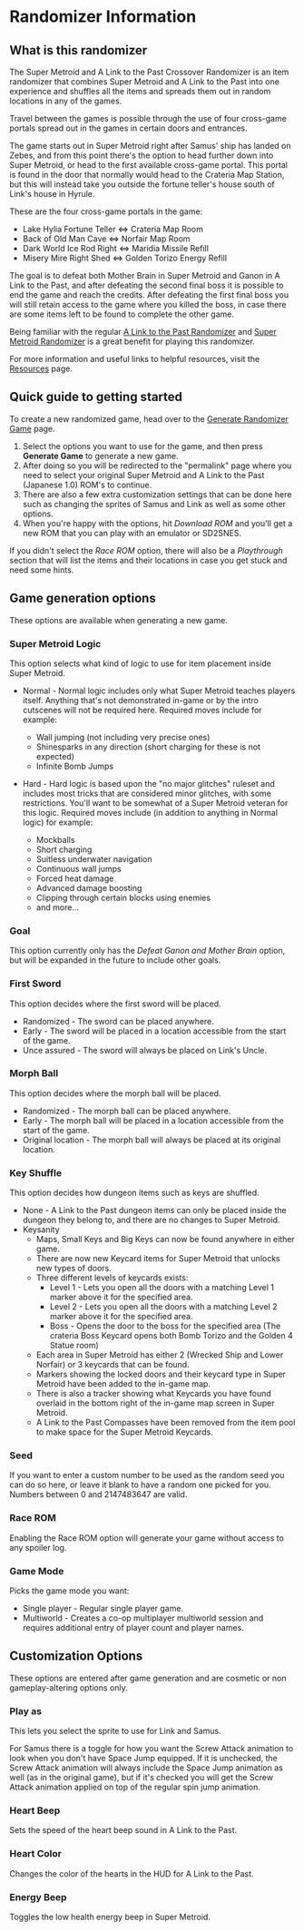﻿# Randomizer Information

## What is this randomizer

The Super Metroid and A Link to the Past Crossover Randomizer is an item
randomizer that combines Super Metroid and A Link to the Past into one
experience and shuffles all the items and spreads them out in random locations
in any of the games.

Travel between the games is possible through the use of four cross-game portals
spread out in the games in certain doors and entrances.

The game starts out in Super Metroid right after Samus' ship has landed on
Zebes, and from this point there's the option to head further down into Super
Metroid, or head to the first available cross-game portal. This portal is found
in the door that normally would head to the Crateria Map Station, but this will
instead take you outside the fortune teller's house south of Link's house in
Hyrule.

These are the four cross-game portals in the game:
* Lake Hylia Fortune Teller ⇔ Crateria Map Room
* Back of Old Man Cave ⇔ Norfair Map Room
* Dark World Ice Rod Right ⇔ Maridia Missile Refill
* Misery Mire Right Shed ⇔ Golden Torizo Energy Refill

The goal is to defeat both Mother Brain in Super Metroid and Ganon in A Link to
the Past, and after defeating the second final boss it is possible to end the
game and reach the credits. After defeating the first final boss you will still
retain access to the game where you killed the boss, in case there are some
items left to be found to complete the other game.

Being familiar with the regular [A Link to the Past Randomizer](https://alttpr.com/)
and [Super Metroid Randomizer](https://sm.samus.link/) is a great benefit for
playing this randomizer.

For more information and useful links to helpful resources, visit the [Resources](/resources) page.

## Quick guide to getting started

To create a new randomized game, head over to the [Generate Randomizer Game](/configure) page.

1. Select the options you want to use for the game, and then press **Generate
   Game** to generate a new game.
2. After doing so you will be redirected to the "permalink" page where you need
   to select your original Super Metroid and A Link to the Past (Japanese 1.0)
   ROM's to continue.
3. There are also a few extra customization settings that can be done here such
   as changing the sprites of Samus and Link as well as some other options.
4. When you're happy with the options, hit *Download ROM* and you'll get a new
   ROM that you can play with an emulator or SD2SNES.

If you didn't select the *Race ROM* option, there will also be a *Playthrough*
section that will list the items and their locations in case you get stuck and
need some hints.

## Game generation options

These options are available when generating a new game.

### Super Metroid Logic

This option selects what kind of logic to use for item placement inside Super Metroid.

* Normal - Normal logic includes only what Super Metroid teaches players itself.
  Anything that's not demonstrated in-game or by the intro cutscenes will not
  be required here. Required moves include for example:

    * Wall jumping (not including very precise ones)
    * Shinesparks in any direction (short charging for these is not expected)
    * Infinite Bomb Jumps

* Hard - Hard logic is based upon the "no major glitches" ruleset and includes
  most tricks that are considered minor glitches, with some restrictions.
  You'll want to be somewhat of a Super Metroid veteran for this logic.
  Required moves include (in addition to anything in Normal logic) for example:

    * Mockballs
    * Short charging
    * Suitless underwater navigation
    * Continuous wall jumps
    * Forced heat damage
    * Advanced damage boosting
    * Clipping through certain blocks using enemies
    * and more...

### Goal

This option currently only has the *Defeat Ganon and Mother Brain* option, but
will be expanded in the future to include other goals.

### First Sword

This option decides where the first sword will be placed.

* Randomized - The sword can be placed anywhere.
* Early - The sword will be placed in a location accessible from the start of the game.
* Unce assured - The sword will always be placed on Link's Uncle.

### Morph Ball

This option decides where the morph ball will be placed.

* Randomized - The morph ball can be placed anywhere.
* Early - The morph ball will be placed in a location accessible from the start of the game.
* Original location - The morph ball will always be placed at its original location.

### Key Shuffle

This option decides how dungeon items such as keys are shuffled.

* None - A Link to the Past dungeon items can only be placed inside the dungeon they belong to, and there are no changes to Super Metroid.
* Keysanity
    * Maps, Small Keys and Big Keys can now be found anywhere in either game.
    * There are now new Keycard items for Super Metroid that unlocks new types of doors.
    * Three different levels of keycards exists:
      * Level 1 - Lets you open all the doors with a matching Level 1 marker above it for the specified area.
      * Level 2 - Lets you open all the doors with a matching Level 2 marker above it for the specified area.
      * Boss - Opens the door to the boss for the specified area (The crateria Boss Keycard opens both Bomb Torizo and the Golden 4 Statue room)
    * Each area in Super Metroid has either 2 (Wrecked Ship and Lower Norfair) or 3 keycards that can be found.
    * Markers showing the locked doors and their keycard type in Super Metroid have been added to the in-game map.
    * There is also a tracker showing what Keycards you have found overlaid in the bottom right of the in-game map screen in Super Metroid.
    * A Link to the Past Compasses have been removed from the item pool to make space for the Super Metroid Keycards.

### Seed

If you want to enter a custom number to be used as the random seed you can do
so here, or leave it blank to have a random one picked for you. Numbers between
0 and 2147483647 are valid.

### Race ROM

Enabling the Race ROM option will generate your game without access to any spoiler log.

### Game Mode

Picks the game mode you want:

* Single player - Regular single player game.
* Multiworld - Creates a co-op multiplayer multiworld session and requires
  additional entry of player count and player names.

## Customization Options

These options are entered after game generation and are cosmetic or non
gameplay-altering options only.

### Play as

This lets you select the sprite to use for Link and Samus.

For Samus there is a toggle for how you want the Screw Attack animation to look
when you don't have Space Jump equipped. If it is unchecked, the Screw Attack
animation will always include the Space Jump animation as well (as in the
original game), but if it's checked you will get the Screw Attack animation
applied on top of the regular spin jump animation.

### Heart Beep

Sets the speed of the heart beep sound in A Link to the Past.

### Heart Color

Changes the color of the hearts in the HUD for A Link to the Past.

### Energy Beep

Toggles the low health energy beep in Super Metroid.
